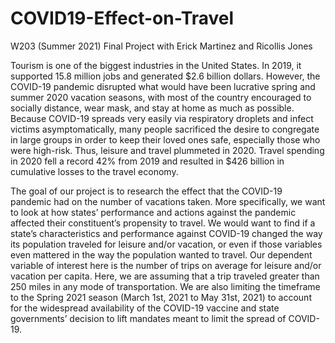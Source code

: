 # COVID19-Effect-on-Travel

W203 (Summer 2021) Final Project with Erick Martinez and Ricollis Jones

Tourism is one of the biggest industries in the United States. In 2019, it supported 15.8 million jobs and generated $2.6 billion dollars. However, the COVID-19 pandemic disrupted what would have been lucrative spring and summer 2020 vacation seasons, with most of the country encouraged to socially distance, wear mask, and stay at home as much as possible. Because COVID-19 spreads very easily via respiratory droplets and infect victims asymptomatically, many people sacrificed the desire to congregate in large groups in order to keep their loved ones safe, especially those who were high-risk. Thus, leisure and travel plummeted in 2020. Travel spending in 2020 fell a record 42% from 2019 and resulted in $426 billion in cumulative losses to the travel economy.

The goal of our project is to research the effect that the COVID-19 pandemic had on the number of vacations taken. More specifically, we want to look at how states’ performance and actions against the pandemic affected their constituent’s propensity to travel. We would want to find if a state’s characteristics and performance against COVID-19 changed the way its population traveled for leisure and/or vacation, or even if those variables even mattered in the way the population wanted to travel. Our dependent variable of interest here is the number of trips on average for leisure and/or vacation per capita. Here, we are assuming that a trip traveled greater than 250 miles in any mode of transportation. We are also limiting the timeframe to the Spring 2021 season (March 1st, 2021 to May 31st, 2021) to account for the widespread availability of the COVID-19 vaccine and state governments’ decision to lift mandates meant to limit the spread of COVID-19.

